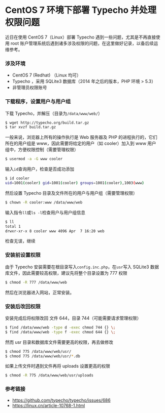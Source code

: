 # CentOS 7 环境下部署 Typecho 并处理权限问题

近日在使用 CentOS 7（Linux）部署 Typecho 遇到一些问题，尤其是不再直接使用 root 账户管理系统后遇到诸多涉及权限的问题，在这里做好记录，以备后续运维参考。

### 涉及环境

- CentOS 7 (Redhat) （Linux 均可）
- Typecho ，采用 SQLite3 数据库（2014 年之后的版本，PHP 环境 > 5.3）
- 非管理员权限账号

### 下载程序，设置用户与用户组

下载 Typecho，并解压（目录为`/data/www/web/`）

```bash
$ wget http://typecho.org/build.tar.gz
$ tar xvzf build.tar.gz
```

一般来说，浏览器上所有的操作执行是 Web 服务器及 PHP 的进程执行的，它们所在的用户组是 www，因此需要将给定的用户（如 cooler）加入到 www 用户组中，方便权限控制（需要管理权限）

```bash
$ usermod -a -G www cooler
```

输入`id`查询用户，检查是否成功添加

```bash
$ id cooler
uid=1001(cooler) gid=1001(cooler) groups=1001(cooler),1003(www)
```

然后设置 Typecho 目录及文件所在的用户与用户组（需要管理权限）

```bash
$ chown -R cooler:www /data/www/web
```

输入指令`ll`或`ls -l`检查用户与用户组信息

```bash
$ ll
total 1
drwxr-xr-x 8 cooler www 4096 Apr  7 16:20 web
```

检查无误，继续

### 安装前设置权限

由于 Typecho 安装需要在根目录写入`config.inc.php`，在`usr`写入 SQLite3 数据库文件，因此需要较高权限，建议先将整个目录设置为 777 权限

```bash
$ chmod -R 777 /data/www/web
```

然后在浏览器进入网站，正常安装。

### 安装后改回权限

安装完成后将权限改回 文件 644，目录 744（可能需要请求管理权限）

```bash
$ find /data/www/web -type d -exec chmod 744 {} \;
$ find /data/www/web -type f -exec chmod 644 {} \;
```

然而 usr 目录和数据库文件需要更高的权限，再去做修改

```bash
$ chmod 775 /data/www/web/usr/
$ chmod 775 /data/www/web/usr/*.db
```

如果上传文件时遇到文件再将 uploads 设置更高的权限

```bash
$ chmod -R 775 /data/www/web/usr/uploads
```



### 参考链接

- https://github.com/typecho/typecho/issues/686
- https://linux.cn/article-10768-1.html